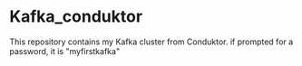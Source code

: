 # Kafka_conduktor
This repository contains my Kafka cluster from Conduktor.
if prompted for a password, it is "myfirstkafka"
